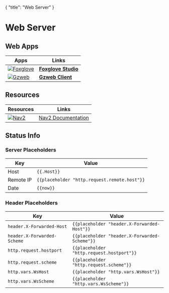 {
    "title": "Web Server"
}
# Web Server

## Web Apps

| Apps | Links |
|-|-|
| [![Foxglove](foxglove/favicon.ico)](foxglove/nav2) | [**Foxglove Studio**](foxglove/nav2) |
| [![Gzweb](gzweb/favicon.ico)](gzweb) | [**Gzweb Client**](gzweb) |

## Resources

| Resources | Links |
|-|-|
[![Nav2](https://navigation.ros.org/_static/nav2_48x48.png)](https://navigation.ros.org) | [Nav2 Documentation](https://navigation.ros.org)

## Status Info

### Server Placeholders

|Key | Value |
|-|-|
| Host | `{{.Host}}` |
| Remote IP | `{{placeholder "http.request.remote.host"}}` |
| Date | `{{now}}` |

### Header Placeholders

|Key | Value |
|-|-|
| `header.X-Forwarded-Host` | `{{placeholder "header.X-Forwarded-Host"}}` |
| `header.X-Forwarded-Scheme` | `{{placeholder "header.X-Forwarded-Scheme"}}` |
| `http.request.hostport` | `{{placeholder "http.request.hostport"}}` |
| `http.request.scheme` | `{{placeholder "http.request.scheme"}}` |
| `http.vars.WsHost` | `{{placeholder "http.vars.WsHost"}}` |
| `http.vars.WsScheme` | `{{placeholder "http.vars.WsScheme"}}` |
